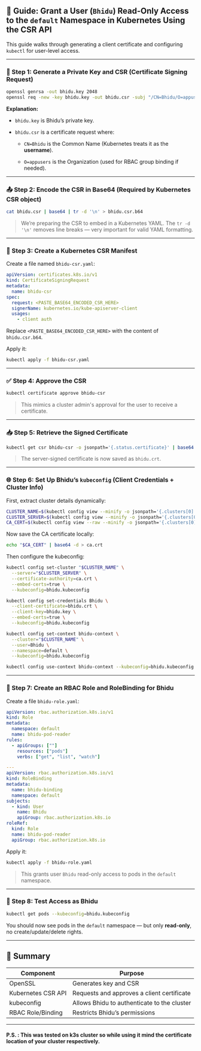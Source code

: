 ## 📘 Guide: Grant a User (`Bhidu`) Read-Only Access to the `default` Namespace in Kubernetes Using the CSR API

This guide walks through generating a client certificate and configuring `kubectl` for user-level access.

---

### 🔧 Step 1: Generate a Private Key and CSR (Certificate Signing Request)

```bash
openssl genrsa -out bhidu.key 2048
openssl req -new -key bhidu.key -out bhidu.csr -subj "/CN=Bhidu/O=appusers"
```

**Explanation:**

- `bhidu.key` is Bhidu’s private key.

- `bhidu.csr` is a certificate request where:
  
  - `CN=Bhidu` is the Common Name (Kubernetes treats it as the **username**).
  
  - `O=appusers` is the Organization (used for RBAC group binding if needed).

---

### 📤 Step 2: Encode the CSR in Base64 (Required by Kubernetes CSR object)

```bash
cat bhidu.csr | base64 | tr -d '\n' > bhidu.csr.b64
```

> We’re preparing the CSR to embed in a Kubernetes YAML. The `tr -d '\n'` removes line breaks — very important for valid YAML formatting.

---

### 📄 Step 3: Create a Kubernetes CSR Manifest

Create a file named `bhidu-csr.yaml`:

```yaml
apiVersion: certificates.k8s.io/v1
kind: CertificateSigningRequest
metadata:
  name: bhidu-csr
spec:
  request: <PASTE_BASE64_ENCODED_CSR_HERE>
  signerName: kubernetes.io/kube-apiserver-client
  usages:
    - client auth
```

Replace `<PASTE_BASE64_ENCODED_CSR_HERE>` with the content of `bhidu.csr.b64`.

Apply it:

```bash
kubectl apply -f bhidu-csr.yaml
```

---

### ✅ Step 4: Approve the CSR

```bash
kubectl certificate approve bhidu-csr
```

> This mimics a cluster admin's approval for the user to receive a certificate.

---

### 📥 Step 5: Retrieve the Signed Certificate

```bash
kubectl get csr bhidu-csr -o jsonpath='{.status.certificate}' | base64 -d > bhidu.crt
```

> The server-signed certificate is now saved as `bhidu.crt`.

---

### 🌐 Step 6: Set Up Bhidu’s `kubeconfig` (Client Credentials + Cluster Info)

First, extract cluster details dynamically:

```bash
CLUSTER_NAME=$(kubectl config view --minify -o jsonpath='{.clusters[0].name}')
CLUSTER_SERVER=$(kubectl config view --minify -o jsonpath='{.clusters[0].cluster.server}')
CA_CERT=$(kubectl config view --raw --minify -o jsonpath='{.clusters[0].cluster.certificate-authority-data}')
```

Now save the CA certificate locally:

```bash
echo "$CA_CERT" | base64 -d > ca.crt
```

Then configure the kubeconfig:

```bash
kubectl config set-cluster "$CLUSTER_NAME" \
  --server="$CLUSTER_SERVER" \
  --certificate-authority=ca.crt \
  --embed-certs=true \
  --kubeconfig=bhidu.kubeconfig

kubectl config set-credentials Bhidu \
  --client-certificate=bhidu.crt \
  --client-key=bhidu.key \
  --embed-certs=true \
  --kubeconfig=bhidu.kubeconfig

kubectl config set-context bhidu-context \
  --cluster="$CLUSTER_NAME" \
  --user=Bhidu \
  --namespace=default \
  --kubeconfig=bhidu.kubeconfig

kubectl config use-context bhidu-context --kubeconfig=bhidu.kubeconfig
```

---

### 🔐 Step 7: Create an RBAC Role and RoleBinding for Bhidu

Create a file `bhidu-role.yaml`:

```yaml
apiVersion: rbac.authorization.k8s.io/v1
kind: Role
metadata:
  namespace: default
  name: bhidu-pod-reader
rules:
  - apiGroups: [""]
    resources: ["pods"]
    verbs: ["get", "list", "watch"]

---
apiVersion: rbac.authorization.k8s.io/v1
kind: RoleBinding
metadata:
  name: bhidu-binding
  namespace: default
subjects:
  - kind: User
    name: Bhidu
    apiGroup: rbac.authorization.k8s.io
roleRef:
  kind: Role
  name: bhidu-pod-reader
  apiGroup: rbac.authorization.k8s.io
```

Apply it:

```bash
kubectl apply -f bhidu-role.yaml
```

> This grants user `Bhidu` read-only access to pods in the `default` namespace.

---

### 🧪 Step 8: Test Access as Bhidu

```bash
kubectl get pods --kubeconfig=bhidu.kubeconfig
```

You should now see pods in the `default` namespace — but only **read-only**, no create/update/delete rights.

---

## 🎯 Summary

| Component          | Purpose                                     |
| ------------------ | ------------------------------------------- |
| OpenSSL            | Generates key and CSR                       |
| Kubernetes CSR API | Requests and approves a client certificate  |
| kubeconfig         | Allows Bhidu to authenticate to the cluster |
| RBAC Role/Binding  | Restricts Bhidu’s permissions               |

---

#### P.S. : This was tested on k3s cluster so while using it mind the certificate location of your cluster respectively.
